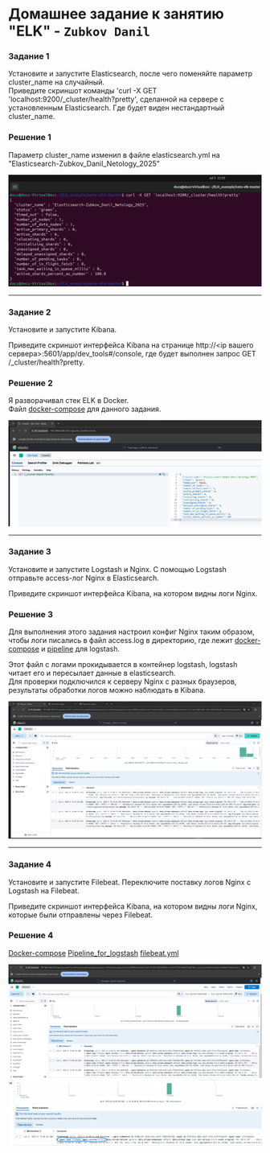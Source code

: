 # Домашнее задание к занятию "ELK" - `Zubkov Danil`

### Задание 1
Установите и запустите Elasticsearch, после чего поменяйте параметр cluster_name на случайный.<br>
Приведите скриншот команды 'curl -X GET 'localhost:9200/_cluster/health?pretty', сделанной на сервере с установленным Elasticsearch. Где будет виден нестандартный cluster_name.

### Решение 1

Параметр cluster_name изменил в файле elasticsearch.yml на "Elasticsearch-Zubkov_Danil_Netology_2025"

![Elastic_terminal](https://github.com/DoctorZub/netology_homeworks/blob/main/img/elk_terminal.png)

---

### Задание 2
Установите и запустите Kibana.

Приведите скриншот интерфейса Kibana на странице http://<ip вашего сервера>:5601/app/dev_tools#/console, где будет выполнен запрос GET /_cluster/health?pretty.

### Решение 2

Я разворачивал стек ELK в Docker.<br>
Файл [docker-compose](https://github.com/DoctorZub/netology_homeworks/blob/main/ELK/docker-compose.yml) для данного задания.

![Kibana](https://github.com/DoctorZub/netology_homeworks/blob/main/img/elk_kibana.png)

---

### Задание 3
Установите и запустите Logstash и Nginx. С помощью Logstash отправьте access-лог Nginx в Elasticsearch.

Приведите скриншот интерфейса Kibana, на котором видны логи Nginx.

### Решение 3

Для выполнения этого задания настроил конфиг Nginx таким образом, чтобы логи писались в файл access.log в директорию, где лежит [docker-compose](https://github.com/DoctorZub/netology_homeworks/blob/main/ELK/docker-compose-nginx.yml) и [pipeline](https://github.com/DoctorZub/netology_homeworks/blob/main/ELK/configs/logstash/pipelines/logs_nginx.conf) для logstash.

Этот файл с логами прокидывается в контейнер logstash, logstash читает его и пересылает данные в elasticsearch.<br>
Для проверки подключился к серверу Nginx с разных браузеров, результаты обработки логов можно наблюдать в Kibana.

![Nginx_kibana](https://github.com/DoctorZub/netology_homeworks/blob/main/img/elk_ngnix_logs.png)

---

### Задание 4
Установите и запустите Filebeat. Переключите поставку логов Nginx с Logstash на Filebeat.

Приведите скриншот интерфейса Kibana, на котором видны логи Nginx, которые были отправлены через Filebeat.

### Решение 4

[Docker-compose](https://github.com/DoctorZub/netology_homeworks/blob/main/ELK/docker-compose_fb.yml)
[Pipeline_for_logstash](https://github.com/DoctorZub/netology_homeworks/blob/main/ELK/configs/logstash/pipelines/beat_nginx.conf)
[filebeat.yml](https://github.com/DoctorZub/netology_homeworks/blob/main/ELK/configs/filebeat/filebeat.yml)

![Nginx_kibana_fb](https://github.com/DoctorZub/netology_homeworks/blob/main/img/elk_ngnix_logs_fb.png)
![Nginx_kibana_fb_close](https://github.com/DoctorZub/netology_homeworks/blob/main/img/elk_ngnix_logs_fb_close.png)
